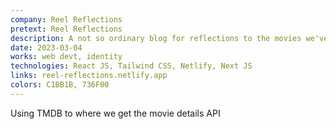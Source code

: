 ```yaml
---
company: Reel Reflections
pretext: Reel Reflections
description: A not so ordinary blog for reflections to the movies we've seen.
date: 2023-03-04
works: web devt, identity
technologies: React JS, Tailwind CSS, Netlify, Next JS
links: reel-reflections.netlify.app
colors: C1BB1B, 736F00
---
```


Using TMDB to where we get the movie details API
